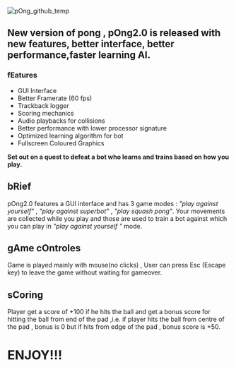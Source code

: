 ![pOng_github_temp](https://user-images.githubusercontent.com/70148119/121814819-a0cbcd80-cc90-11eb-8344-1a6786507497.png)

## New version of pong , pOng2.0 is released with new features, better interface, better performance,faster learning AI.
  
### fEatures
  * GUI Interface
  * Better Framerate (60 fps)
  * Trackback logger
  * Scoring mechanics
  * Audio playbacks for collisions
  * Better performance with lower processor signature
  * Optimized learning algorithm for bot
  * Fullscreen Coloured Graphics
 
**Set out on a quest to defeat a bot who learns and trains based on how you play.**

## bRief 
pOng2.0 features a GUI interface and has 3 game modes : _"play against yourself"_ , _"play against superbot"_ , _"play squash pong"_.
Your movements are collected while you play and those are used to train a bot against which you can play in _"play against yourself "_ mode.

## gAme cOntroles
Game is played mainly with mouse(no clicks) , User can press Esc (Escape key) to leave the game without waiting for
gameover.

## sCoring
Player get a score of +100 if he hits the ball and get a bonus score for hitting the ball from end of the pad
,i.e. if player hits the ball from centre of the pad , bonus is 0 but if hits from edge of the pad , 
bonus score is +50.

# **ENJOY!!!**
